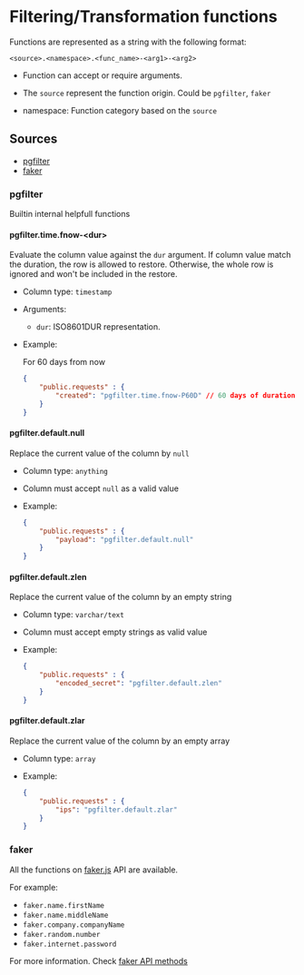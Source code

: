 # Filtering/Transformation functions

Functions are represented as a string with the following format:

```
<source>.<namespace>.<func_name>-<arg1>-<arg2>
```

- Function can accept or require arguments.

- The `source` represent the function origin. Could be `pgfilter`, `faker`

- namespace: Function category based on the `source`

## Sources

- [pgfilter](#pgfilter)
- [faker](#faker)

### pgfilter

Builtin internal helpfull functions
#### pgfilter.time.fnow-\<dur>

Evaluate the column value against the `dur` argument. If column value match the duration, the row is allowed to restore. Otherwise, the whole row is ignored and won't be included in the restore.

- Column type: `timestamp`

- Arguments:

	- `dur`: ISO8601DUR representation.

- Example:

	For 60 days from now
	```json
	{
		"public.requests" : {
			"created": "pgfilter.time.fnow-P60D" // 60 days of duration on the column
		}
	}
	```
#### pgfilter.default.null

Replace the current value of the column by `null`

- Column type: `anything`

- Column must accept `null` as a valid value

- Example:

	```json
	{
		"public.requests" : {
			"payload": "pgfilter.default.null"
		}
	}
	```


#### pgfilter.default.zlen

Replace the current value of the column by an empty string

- Column type: `varchar/text`

- Column must accept empty strings as valid value

- Example:

	```json
	{
		"public.requests" : {
			"encoded_secret": "pgfilter.default.zlen"
		}
	}
	```
#### pgfilter.default.zlar

Replace the current value of the column by an empty array

- Column type: `array`

- Example:

	```json
	{
		"public.requests" : {
			"ips": "pgfilter.default.zlar"
		}
	}
	```
### faker

All the functions on [faker.js](https://github.com/withshepherd/faker.js) API are available.

For example:

- `faker.name.firstName`
- `faker.name.middleName`
- `faker.company.companyName`
- `faker.random.number`
- `faker.internet.password`


For more information. Check [faker API methods](https://github.com/withshepherd/faker.js#api)

